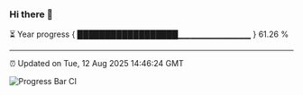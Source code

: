 ### Hi there 👋

⏳ Year progress { ██████████████████▁▁▁▁▁▁▁▁▁▁▁▁ } 61.26 %

---

⏰ Updated on Tue, 12 Aug 2025 14:46:24 GMT

![Progress Bar CI](https://github.com/IshwaranRudhara/GIT-ACTION/workflows/Progress%20Bar%20CI/badge.svg)
